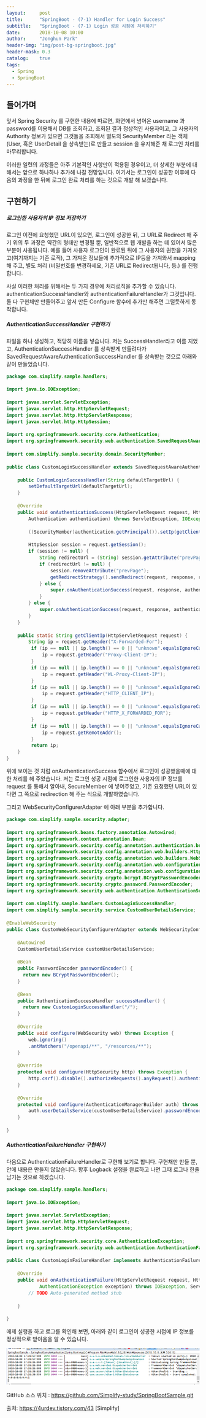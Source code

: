 ```yaml
---
layout:     post
title:      "SpringBoot - (7-1) Handler for Login Success"
subtitle:   "SpringBoot - (7-1) Login 성공 시점에 처리하기"
date:       2018-10-08 10:00
author:     "Jonghun Park"
header-img: "img/post-bg-springboot.jpg"
header-mask: 0.3
catalog:    true
tags:
  - Spring
  - SpringBoot
---
```


## 들어가며

앞서 Spring Security 를 구현한 내용에 따르면, 화면에서 넘어온 username 과 password를 이용해서 DB를 조회하고, 조회된 결과 정상적인 사용자이고, 그 사용자의 Authority 정보가 있으면 그것들을 조회해서 별도의 SecurityMember 라는 객체(User, 혹은 UserDetail 을 상속받는)로 만들고 session 을 유지해준 채 로그인 처리를 마무리합니다.

이러한 일련의 과정들은 아주 기본적인 사항만이 적용된 경우이고, 더 상세한 부분에 대해서는 앞으로 하나하나 추가해 나갈 전망입니다. 여기서는 로그인이 성공한 이후에 다음의 과정을 한 뒤에 로그인 완료 처리를 하는 것으로 개발 해 보겠습니다. 

## 구현하기

##### 로그인한 사용자의 IP 정보 저장하기

로그인 이전에 요청했던 URL이 있으면, 로그인이 성공한 뒤, 그 URL로 Redirect 해 주기
위의 두 과정은 약간의 형태만 변경될 뿐, 일반적으로 웹 개발을 하는 데 있어서 많은 부분이 사용됩니다. 예를 들어 사용자 로그인이 완료된 뒤에 그 사용자의 권한을 가져오고(여기까지는 기존 로직), 그 가져온 정보들에 추가적으로 IP등을 가져와서 mapping 해 주고, 별도 처리 (비밀번호를 변경하세요, 기존 URL로 Redirect됩니다, 등.) 를 진행합니다.

사실 이러한 처리를 위해서는 두 가지 경우에 처리로직을 추가할 수 있습니다. authenticationSuccessHandler와 authenticationFailureHandler가 그것입니다. 둘 다 구현체만 만들어주고 앞서 만든 Configure 함수에 추가만 해주면 그럴듯하게 동작합니다. 

##### AuthenticationSuccessHandler 구현하기

파일을 하나 생성하고, 적당히 이름을 넣습니다. 저는 SuccessHandler라고 이름 지었고, AuthenticationSuccessHandler 를 상속받게 만들려다가 SavedRequestAwareAuthenticationSuccessHandler 를 상속받는 것으로 아래와 같이 만들었습니다. 

```java
package com.simplify.sample.handlers;
 
import java.io.IOException;
 
import javax.servlet.ServletException;
import javax.servlet.http.HttpServletRequest;
import javax.servlet.http.HttpServletResponse;
import javax.servlet.http.HttpSession;
 
import org.springframework.security.core.Authentication;
import org.springframework.security.web.authentication.SavedRequestAwareAuthenticationSuccessHandler;
 
import com.simplify.sample.security.domain.SecurityMember;
 
public class CustomLoginSuccessHandler extends SavedRequestAwareAuthenticationSuccessHandler {
 
    public CustomLoginSuccessHandler(String defaultTargetUrl) {
        setDefaultTargetUrl(defaultTargetUrl);
    }
    
    @Override
    public void onAuthenticationSuccess(HttpServletRequest request, HttpServletResponse response, 
        Authentication authentication) throws ServletException, IOException {
        
        ((SecurityMember)authentication.getPrincipal()).setIp(getClientIp(request));
        
        HttpSession session = request.getSession();
        if (session != null) {
            String redirectUrl = (String) session.getAttribute("prevPage");
            if (redirectUrl != null) {
                session.removeAttribute("prevPage");
                getRedirectStrategy().sendRedirect(request, response, redirectUrl);
            } else {
                super.onAuthenticationSuccess(request, response, authentication);
            }
        } else {
            super.onAuthenticationSuccess(request, response, authentication);
        }
    }
    
    public static String getClientIp(HttpServletRequest request) {
        String ip = request.getHeader("X-Forwarded-For");
         if (ip == null || ip.length() == 0 || "unknown".equalsIgnoreCase(ip)) {
             ip = request.getHeader("Proxy-Client-IP");
         }
         if (ip == null || ip.length() == 0 || "unknown".equalsIgnoreCase(ip)) {
             ip = request.getHeader("WL-Proxy-Client-IP");
         }
         if (ip == null || ip.length() == 0 || "unknown".equalsIgnoreCase(ip)) {
             ip = request.getHeader("HTTP_CLIENT_IP");
         }
         if (ip == null || ip.length() == 0 || "unknown".equalsIgnoreCase(ip)) {
             ip = request.getHeader("HTTP_X_FORWARDED_FOR");
         }
         if (ip == null || ip.length() == 0 || "unknown".equalsIgnoreCase(ip)) {
             ip = request.getRemoteAddr();
         }
         return ip;
    }
}
```

위에 보이는 것 처럼 onAuthenticationSuccess 함수에서 로그인이 성공했을때에 대한 처리를 해 주었습니다. 저는 로그인 성공 시점에 로그인한 사용자의 IP 정보를 request 를 통해서 알아내, SecureMember 에 넣어주었고, 기존 요청했던 URL이  있다면 그 쪽으로 redirection 해 주는 식으로 개발하였습니다. 

그리고 WebSecurityConfigurerAdapter 에 아래 부분을 추가합니다. 

```java
package com.simplify.sample.security.adapter;
 
import org.springframework.beans.factory.annotation.Autowired;
import org.springframework.context.annotation.Bean;
import org.springframework.security.config.annotation.authentication.builders.AuthenticationManagerBuilder;
import org.springframework.security.config.annotation.web.builders.HttpSecurity;
import org.springframework.security.config.annotation.web.builders.WebSecurity;
import org.springframework.security.config.annotation.web.configuration.EnableWebSecurity;
import org.springframework.security.config.annotation.web.configuration.WebSecurityConfigurerAdapter;
import org.springframework.security.crypto.bcrypt.BCryptPasswordEncoder;
import org.springframework.security.crypto.password.PasswordEncoder;
import org.springframework.security.web.authentication.AuthenticationSuccessHandler;
 
import com.simplify.sample.handlers.CustomLoginSuccessHandler;
import com.simplify.sample.security.service.CustomUserDetailsService;
 
@EnableWebSecurity
public class CustomWebSecurityConfigurerAdapter extends WebSecurityConfigurerAdapter {
    
    @Autowired
    CustomUserDetailsService customUserDetailsService;
 
    @Bean
    public PasswordEncoder passwordEncoder() {
      return new BCryptPasswordEncoder();
    }
    
    @Bean
    public AuthenticationSuccessHandler successHandler() {
      return new CustomLoginSuccessHandler("/");
    }
    
    @Override
    public void configure(WebSecurity web) throws Exception {
        web.ignoring()
        .antMatchers("/openapi/**", "/resources/**");
    }
    
    @Override
    protected void configure(HttpSecurity http) throws Exception {
        http.csrf().disable().authorizeRequests().anyRequest().authenticated().and().formLogin().successHandler(successHandler());
    }
 
    @Override
    protected void configure(AuthenticationManagerBuilder auth) throws Exception {
        auth.userDetailsService(customUserDetailsService).passwordEncoder(passwordEncoder());
    }
 
}
```

##### AuthenticationFailureHandler 구현하기

다음으로 AuthenticationFailureHandler로 구현해 보기로 합니다. 구현채만 만들 뿐, 안에 내용은 만들지 않았습니다. 향후 Logback 설정을 완료하고 나면 그때 로그나 한줄 남기는 것으로 하겠습니다. 

```java
package com.simplify.sample.handlers;
 
import java.io.IOException;
 
import javax.servlet.ServletException;
import javax.servlet.http.HttpServletRequest;
import javax.servlet.http.HttpServletResponse;
 
import org.springframework.security.core.AuthenticationException;
import org.springframework.security.web.authentication.AuthenticationFailureHandler;
 
public class CustomLoginFailureHandler implements AuthenticationFailureHandler {
 
    @Override
    public void onAuthenticationFailure(HttpServletRequest request, HttpServletResponse response,
            AuthenticationException exception) throws IOException, ServletException {
        // TODO Auto-generated method stub
 
    }
 
}
```

에제 실행을 하고 로그를 확인해 보면, 아래와 같이 로그인이 성공한 시점에 IP 정보를 정상적으로 받아옴을 알 수 있습니다. 

![](/img/post/2018-10-08-spring-boot-07-1-login-success-handler/spring-boot-07-1-login-success-handler-00001.png)



GitHub 소스 위치 : https://github.com/Simplify-study/SpringBootSample.git

출처: https://4urdev.tistory.com/43 [Simplify]
